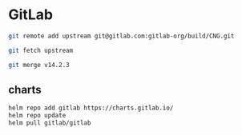 # GitLab

```bash
git remote add upstream git@gitlab.com:gitlab-org/build/CNG.git

git fetch upstream

git merge v14.2.3
```

## charts

```bash
helm repo add gitlab https://charts.gitlab.io/
helm repo update
helm pull gitlab/gitlab
```
